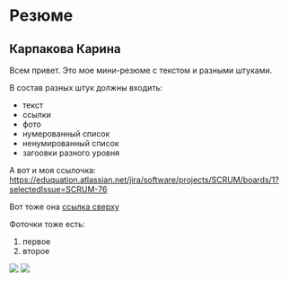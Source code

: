 
#  Резюме
## Карпакова Карина

Всем привет. 
Это мое мини-резюме с текстом и разными штуками. 

В состав разных штук должны входить:
* текст
* ссылки
* фото
* нумерованный список
* ненумированный список
* загоовки разного уровня

А вот и моя ссылочка: <https://eduquation.atlassian.net/jira/software/projects/SCRUM/boards/1?selectedIssue=SCRUM-76>

Вот тоже она [ссылка сверху](https://eduquation.atlassian.net/jira/software/projects/SCRUM/boards/1?selectedIssue=SCRUM-76) 

Фоточки тоже есть:
1. первое
2. второе

![](https://i.pinimg.com/originals/34/8a/ab/348aaba7db3760b98c6d7d59905c8043.png)
![](https://heaad.ru/wp-content/uploads/2021/06/Тестировщик-ПО..png)


